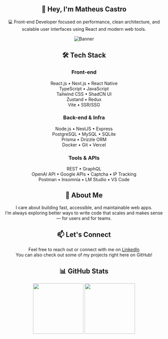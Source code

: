 <div align="center">

<h2>👋 Hey, I'm Matheus Castro</h2>

<p>💻 Front-end Developer focused on performance, clean architecture, and scalable user interfaces using React and modern web tools.</p>

<img src="https://github.com/user-attachments/assets/5a0cd742-9cb2-417f-9bc9-86ffc3be62de" alt="Banner" />

<h2>🛠️ Tech Stack</h2>

<h3>Front-end</h3>
<p>
  React.js • Next.js • React Native  
  <br/>
  TypeScript • JavaScript  
  <br/>
  Tailwind CSS • ShadCN UI  
  <br/>
  Zustand • Redux  
  <br/>
  Vite • SSR/SSG  
</p>

<h3>Back-end & Infra</h3>
<p>
  Node.js • NestJS • Express  
  <br/>
  PostgreSQL • MySQL • SQLite  
  <br/>
  Prisma • Drizzle ORM  
  <br/>
  Docker • Git • Vercel  
</p>

<h3>Tools & APIs</h3>
<p>
  REST • GraphQL  
  <br/>
  OpenAI API • Google APIs • Captcha • IP Tracking  
  <br/>
  Postman • Insomnia • LM Studio • VS Code  
</p>

<h2>🚀 About Me</h2>

<p>
  I care about building fast, accessible, and maintainable web apps.  
  <br/>
  I’m always exploring better ways to write code that scales and makes sense — for users and for teams.
</p>

<h2>📫 Let's Connect</h2>
<p>
  Feel free to reach out or connect with me on  
  <a href="https://www.linkedin.com/in/matheus-castro-araujo/">LinkedIn</a>  
  <br/>
  You can also check out some of my projects right here on GitHub!
</p>

<h2>📊 GitHub Stats</h2>

<img height="160em" src="https://github-readme-stats.vercel.app/api?username=Couks&show_icons=true&theme=radical" />
<img height="160em" src="https://github-readme-stats.vercel.app/api/top-langs/?username=Couks&layout=compact&theme=radical" />

</div>
